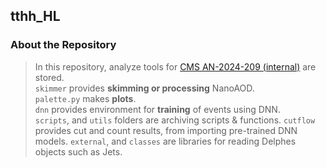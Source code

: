 ## tthh_HL

### About the Repository
> In this repository, analyze tools for [CMS AN-2024-209 (internal)](https://icms.cern.ch/tools/publications/notes/entries/AN/2024) are stored.\
> `skimmer` provides **skimming or processing** NanoAOD.\
> `palette.py` makes **plots**.\
> `dnn` provides environment for **training** of events using DNN.\
> `scripts`, and `utils` folders are archiving scripts & functions.
> `cutflow` provides cut and count results, from importing pre-trained DNN models.
> `external`, and `classes` are libraries for reading Delphes objects such as Jets.
